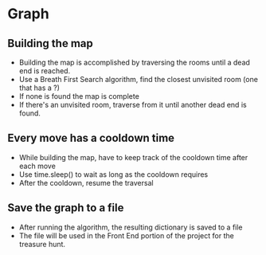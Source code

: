 # Graph

## Building the map

- Building the map is accomplished by traversing the rooms until a dead end is reached.
- Use a Breath First Search algorithm, find the closest unvisited room (one that has a ?)
- If none is found the map is complete
- If there's an unvisited room, traverse from it until another dead end is found.

## Every move has a cooldown time

- While building the map, have to keep track of the cooldown time after each move
- Use time.sleep() to wait as long as the cooldown requires
- After the cooldown, resume the traversal

## Save the graph to a file

- After running the algorithm, the resulting dictionary is saved to a file
- The file will be used in the Front End portion of the project for the treasure hunt.
